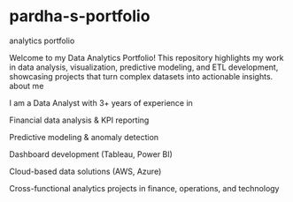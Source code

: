 # pardha-s-portfolio

analytics portfolio

Welcome to my Data Analytics Portfolio!
This repository highlights my work in data analysis, visualization, predictive modeling, and ETL development, showcasing projects that turn complex datasets into actionable insights.
about me

I am a Data Analyst with 3+ years of experience in

Financial data analysis & KPI reporting

Predictive modeling & anomaly detection

Dashboard development (Tableau, Power BI)

Cloud-based data solutions (AWS, Azure)

Cross-functional analytics projects in finance, operations, and technology
